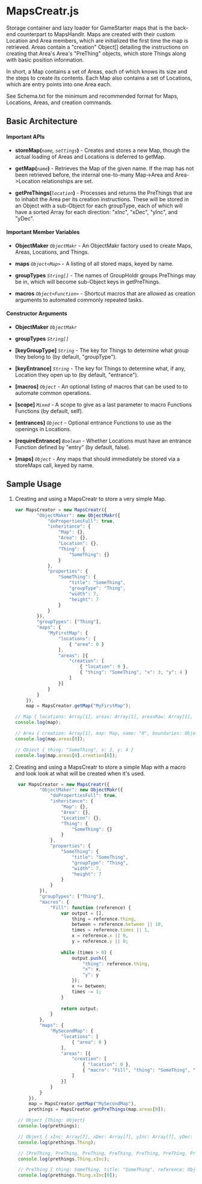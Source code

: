 # MapsCreatr.js

Storage container and lazy loader for GameStarter maps that is the back-end
counterpart to MapsHandlr. Maps are created with their custom Location and Area
members, which are initialized the first time the map is retrieved. Areas 
contain a "creation" Object[] detailing the instructions on creating that Area's
Area's "PreThing" objects, which store Things along with basic position
information. 

In short, a Map contains a set of Areas, each of which knows its size and the
steps to create its contents. Each Map also contains a set of Locations, 
which are entry points into one Area each. 

See Schema.txt for the minimum and recommended format for Maps, Locations,
Areas, and creation commands.


## Basic Architecture

#### Important APIs

* **storeMap(***`name`, `settings`***)** - Creates and stores a new Map, though
the actual loading of Areas and Locations is deferred to getMap.

* **getMap(***`name`***)** - Retrieves the Map of the given name. If the map has
not been retrieved before, the internal one-to-many Map->Area and Area->Location
relationships are set.

* **getPreThings(***`location`***)** - Processes and returns the PreThings that
are to inhabit the Area per its creation instructions. These will be stored in 
an Object with a sub-Object for each groupType, each of which will have a sorted
Array for each direction: "xInc", "xDec", "yInc", and "yDec".

#### Important Member Variables

* **ObjectMaker** *`ObjectMakr`* - An ObjectMakr factory used to create Maps,
Areas, Locations, and Things.

* **maps** *`Object<Map>`* - A listing of all stored maps, keyed by name.

* **groupTypes** *`String[]`* - The names of GroupHoldr groups PreThings may be
in, which will become sub-Object keys in getPreThings.

* **macros** *`Object<Function>`* - Shortcut macros that are allowed as creation
arguments to automated commonly repeated tasks.

#### Constructor Arguments

* **ObjectMaker** *`ObjectMakr`*

* **groupTypes** *`String[]`*

* **[keyGroupType]** *`String`* - The key for Things to determine what group
they belong to (by default, "groupType").

* **[keyEntrance]** *`String`* - The key for Things to determine what, if any,
Location they open up to (by default, "entrance").

* **[macros]** *`Object`* - An optional listing of macros that can be used to
to automate common operations.

* **[scope]** *`Mixed`* - A scope to give as a last parameter to macro Functions
Functions (by default, self).

* **[entrances]** *`Object`* -  Optional entrance Functions to use as the 
openings in Locations.

* **[requireEntrance]** *`Boolean`* - Whether Locations must have an entrance
Function defined by "entry" (by default, false).

* **[maps]** *`Object`* - Any maps that should immediately be stored via a
storeMaps call, keyed by name.


## Sample Usage

1.  Creating and using a MapsCreatr to store a very simple Map.

    ```javascript
    var MapsCreator = new MapsCreatr({
            "ObjectMaker": new ObjectMakr({
                "doPropertiesFull": true,
                "inheritance": {
                    "Map": {},
                    "Area": {},
                    "Location": {},
                    "Thing": {
                        "SomeThing": {}
                    }
                },
                "properties": {
                    "SomeThing": {
                        "title": "SomeThing",
                        "groupType": "Thing",
                        "width": 7,
                        "height": 7
                    }
                }
            }),
            "groupTypes": ["Thing"],
            "maps": {
                "MyFirstMap": {
                    "locations": [
                        { "area": 0 }
                    ],
                    "areas": [{
                        "creation": [
                            { "location": 0 },
                            { "thing": "SomeThing", "x": 3, "y": 4 }
                        ]
                    }]
                }
            }
        }),
        map = MapsCreator.getMap("MyFirstMap");

    // Map { locations: Array[1], areas: Array[1], areasRaw: Array[1], ... }
    console.log(map);

    // Area { creation: Array[1], map: Map, name: "0", boundaries: Object, ... }
    console.log(map.areas[0]);

    // Object { thing: "SomeThing", x: 3, y: 4 }
    console.log(map.areas[0].creation[0]);
    ```

2. Creating and using a MapsCreatr to store a simple Map with a macro and look
   look at what will be created when it's used.
   
   ```javascript
    var MapsCreator = new MapsCreatr({
            "ObjectMaker": new ObjectMakr({
                "doPropertiesFull": true,
                "inheritance": {
                    "Map": {},
                    "Area": {},
                    "Location": {},
                    "Thing": {
                        "SomeThing": {}
                    }
                },
                "properties": {
                    "SomeThing": {
                        "title": "SomeThing",
                        "groupType": "Thing",
                        "width": 7,
                        "height": 7
                    }
                }
            }),
            "groupTypes": ["Thing"],
            "macros": {
                "Fill": function (reference) {
                    var output = [],
                        thing = reference.thing,
                        between = reference.between || 10,
                        times = reference.times || 1,
                        x = reference.x || 0,
                        y = reference.y || 0;
                    
                    while (times > 0) {
                        output.push({
                            "thing": reference.thing,
                            "x": x,
                            "y": y
                        });
                        x += between;
                        times -= 1;
                    }
                    
                    return output;
                }
            },
            "maps": {
                "MySecondMap": {
                    "locations": [
                        { "area": 0 }
                    ],
                    "areas": [{
                        "creation": [
                            { "location": 0 },
                            { "macro": "Fill", "thing": "SomeThing", "times": 7, "x": 3, "y": 4 }
                        ]
                    }]
                }
            }
        }),
        map = MapsCreator.getMap("MySecondMap"),
        prethings = MapsCreator.getPreThings(map.areas[0]);

    // Object {Thing: Object}
    console.log(prethings);

    // Object { xInc: Array[7], xDec: Array[7], yInc: Array[7], yDec: ... }
    console.log(prethings.Thing);

    // [PreThing, PreThing, PreThing, PreThing, PreThing, PreThing, PreThing]
    console.log(prethings.Thing.xInc);

    // PreThing { thing: SomeThing, title: "SomeThing", reference: Object, ... }
    console.log(prethings.Thing.xInc[0]);
    ```